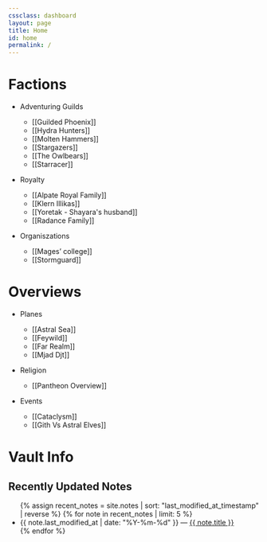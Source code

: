 ```yaml
---
cssclass: dashboard
layout: page
title: Home
id: home
permalink: /
---
```



# Factions
- Adventuring Guilds
  - [[Guilded Phoenix]]
  - [[Hydra Hunters]]
  - [[Molten Hammers]]
  - [[Stargazers]]
  - [[The Owlbears]]
  - [[Starracer]]
  
- Royalty
  - [[Alpate Royal Family]]
  - [[Klern Illikas]]
  - [[Yoretak - Shayara's husband]]
  - [[Radance Family]]
  
- Organiszations 
  - [[Mages’ college]]
  - [[Stormguard]]

# Overviews
- Planes
	- [[Astral Sea]]
	- [[Feywild]]
	- [[Far Realm]]
	- [[Mjad Djt]]
	
- Religion
	- [[Pantheon Overview]]

- Events
  - [[Cataclysm]]
  - [[Gith Vs Astral Elves]]





# Vault Info
## Recently Updated Notes
<ul>
  {% assign recent_notes = site.notes | sort: "last_modified_at_timestamp" | reverse %}
  {% for note in recent_notes | limit: 5 %}
    <li>
      {{ note.last_modified_at | date: "%Y-%m-%d" }} — <a class="internal-link" href="{{ note.url }}">{{ note.title }}</a>
    </li>
  {% endfor %}
</ul>

